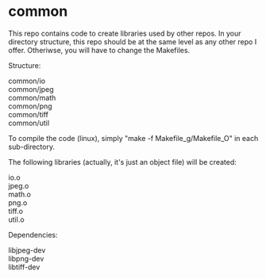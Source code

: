 # common

This repo contains code to create libraries used by other repos. In your directory structure, this repo should be at the same level as any other repo I offer. Otheriwse, you will have to change the Makefiles. 

Structure:

common/io\
common/jpeg\
common/math\
common/png\
common/tiff\
common/util

To compile the code (linux), simply "make -f Makefile_g/Makefile_O" in each sub-directory.

The following libraries (actually, it's just an object file) will be created:

io.o\
jpeg.o\
math.o\
png.o\
tiff.o\
util.o

Dependencies:

libjpeg-dev\
libpng-dev\
libtiff-dev
